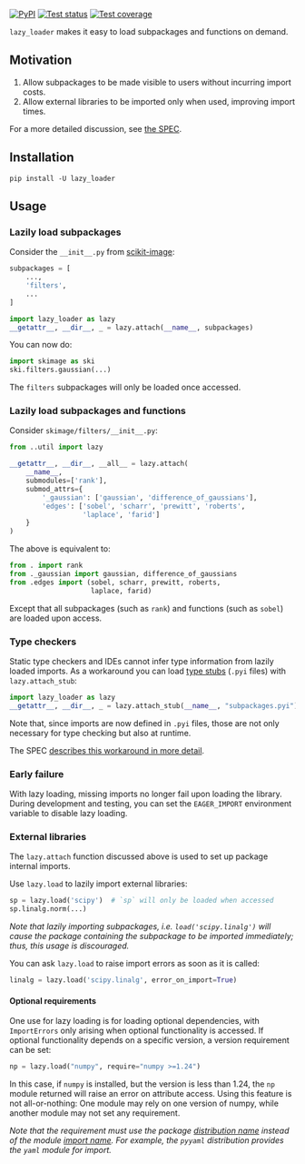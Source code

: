 [![PyPI](https://img.shields.io/pypi/v/lazy_loader)](https://pypi.org/project/lazy_loader/)
[![Test status](https://github.com/scientific-python/lazy_loader/workflows/test/badge.svg?branch=main)](https://github.com/scientific-python/lazy_loader/actions?query=workflow%3A%22test%22)
[![Test coverage](https://codecov.io/gh/scientific-python/lazy_loader/branch/main/graph/badge.svg)](https://app.codecov.io/gh/scientific-python/lazy_loader/branch/main)

`lazy_loader` makes it easy to load subpackages and functions on demand.

## Motivation

1. Allow subpackages to be made visible to users without incurring import costs.
2. Allow external libraries to be imported only when used, improving import times.

For a more detailed discussion, see [the SPEC](https://scientific-python.org/specs/spec-0001/).

## Installation

```
pip install -U lazy_loader
```

## Usage

### Lazily load subpackages

Consider the `__init__.py` from [scikit-image](https://scikit-image.org):

```python
subpackages = [
    ...,
    'filters',
    ...
]

import lazy_loader as lazy
__getattr__, __dir__, _ = lazy.attach(__name__, subpackages)
```

You can now do:

```python
import skimage as ski
ski.filters.gaussian(...)
```

The `filters` subpackages will only be loaded once accessed.

### Lazily load subpackages and functions

Consider `skimage/filters/__init__.py`:

```python
from ..util import lazy

__getattr__, __dir__, __all__ = lazy.attach(
    __name__,
    submodules=['rank'],
    submod_attrs={
        '_gaussian': ['gaussian', 'difference_of_gaussians'],
        'edges': ['sobel', 'scharr', 'prewitt', 'roberts',
                  'laplace', 'farid']
    }
)
```

The above is equivalent to:

```python
from . import rank
from ._gaussian import gaussian, difference_of_gaussians
from .edges import (sobel, scharr, prewitt, roberts,
                    laplace, farid)
```

Except that all subpackages (such as `rank`) and functions (such as `sobel`) are loaded upon access.

### Type checkers

Static type checkers and IDEs cannot infer type information from
lazily loaded imports. As a workaround you can load [type
stubs](https://mypy.readthedocs.io/en/stable/stubs.html) (`.pyi`
files) with `lazy.attach_stub`:

```python
import lazy_loader as lazy
__getattr__, __dir__, _ = lazy.attach_stub(__name__, "subpackages.pyi")
```

Note that, since imports are now defined in `.pyi` files, those
are not only necessary for type checking but also at runtime.

The SPEC [describes this workaround in more
detail](https://scientific-python.org/specs/spec-0001/#type-checkers).

### Early failure

With lazy loading, missing imports no longer fail upon loading the
library. During development and testing, you can set the `EAGER_IMPORT`
environment variable to disable lazy loading.

### External libraries

The `lazy.attach` function discussed above is used to set up package
internal imports.

Use `lazy.load` to lazily import external libraries:

```python
sp = lazy.load('scipy')  # `sp` will only be loaded when accessed
sp.linalg.norm(...)
```

_Note that lazily importing *sub*packages,
i.e. `load('scipy.linalg')` will cause the package containing the
subpackage to be imported immediately; thus, this usage is
discouraged._

You can ask `lazy.load` to raise import errors as soon as it is called:

```python
linalg = lazy.load('scipy.linalg', error_on_import=True)
```

#### Optional requirements

One use for lazy loading is for loading optional dependencies, with
`ImportErrors` only arising when optional functionality is accessed. If optional
functionality depends on a specific version, a version requirement can
be set:

```python
np = lazy.load("numpy", require="numpy >=1.24")
```

In this case, if `numpy` is installed, but the version is less than 1.24,
the `np` module returned will raise an error on attribute access. Using
this feature is not all-or-nothing: One module may rely on one version of
numpy, while another module may not set any requirement.

_Note that the requirement must use the package [distribution name][] instead
of the module [import name][]. For example, the `pyyaml` distribution provides
the `yaml` module for import._

[distribution name]: https://packaging.python.org/en/latest/glossary/#term-Distribution-Package
[import name]: https://packaging.python.org/en/latest/glossary/#term-Import-Package
